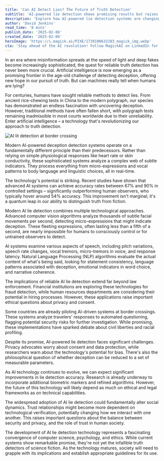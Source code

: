 ```yaml
---
title: 'Can AI Detect Lies? The Future of Truth Detection'
subtitle: 'AI-powered lie detection shows promising results but raises ethical concerns'
description: 'Explore how AI-powered lie detection systems are changing our approach to detecting deception, from enhancing law enforcement to financial fraud prevention. Examine the effectiveness and ethical concerns surrounding this technology.'
author: 'David Jenkins'
read_time: '8 mins'
publish_date: '2025-02-08'
created_date: '2025-02-09'
heroImage: 'https://i.magick.ai/PIXE/1739100632283_magick_img.webp'
cta: 'Stay ahead of the AI revolution! Follow MagickAI on LinkedIn for expert insights on breakthrough technologies like AI-powered truth detection and their impact on society.'
---
```


In an era where misinformation spreads at the speed of light and deep fakes become increasingly sophisticated, the quest for reliable truth detection has never been more crucial. Artificial intelligence is now emerging as a promising frontier in the age-old challenge of detecting deception, offering new hope in our pursuit of truth. But can machines really tell when humans are lying?

For centuries, humans have sought reliable methods to detect lies. From ancient rice-chewing tests in China to the modern polygraph, our species has demonstrated an endless fascination with uncovering deception. However, traditional methods have often fallen short, with polygraph tests remaining inadmissible in most courts worldwide due to their unreliability. Enter artificial intelligence – a technology that's revolutionizing our approach to truth detection.

![AI lit detection at border crossing](https://i.magick.ai/PIXE/1739100632287_magick_img.webp)

Modern AI-powered deception detection systems operate on a fundamentally different principle than their predecessors. Rather than relying on simple physiological responses like heart rate or skin conductivity, these sophisticated systems analyze a complex web of subtle indicators. They process everything from micro-expressions and vocal patterns to body language and linguistic choices, all in real-time.

The technology's potential is striking. Recent studies have shown that advanced AI systems can achieve accuracy rates between 67% and 90% in controlled settings – significantly outperforming human observers, who typically hover around 54% accuracy. This improvement isn't marginal; it's a quantum leap in our ability to distinguish truth from fiction.

Modern AI lie detection combines multiple technological approaches. Advanced computer vision algorithms analyze thousands of subtle facial movements per second, detecting micro-expressions that might indicate deception. These fleeting expressions, often lasting less than a fifth of a second, are nearly impossible for humans to consciously control or for untrained observers to detect.

AI systems examine various aspects of speech, including pitch variations, speech rate changes, vocal tremors, micro-tremors in voice, and response latency. Natural Language Processing (NLP) algorithms evaluate the actual content of what's being said, looking for statement consistency, language patterns associated with deception, emotional indicators in word choice, and narrative coherence.

The implications of reliable AI lie detection extend far beyond law enforcement. Financial institutions are exploring these technologies for fraud detection, while human resources departments are considering their potential in hiring processes. However, these applications raise important ethical questions about privacy and consent.

Some countries are already piloting AI-driven systems at border crossings. These systems analyze travelers' responses to automated questioning, flagging potential security risks for further investigation. While promising, these implementations have sparked debate about civil liberties and racial profiling.

Despite its promise, AI-powered lie detection faces significant challenges. Privacy advocates worry about consent and data protection, while researchers warn about the technology's potential for bias. There's also the philosophical question of whether deception can be reduced to a set of measurable parameters.

As AI technology continues to evolve, we can expect significant improvements in lie detection accuracy. Research is already underway to incorporate additional biometric markers and refined algorithms. However, the future of this technology will likely depend as much on ethical and legal frameworks as on technical capabilities.

The widespread adoption of AI lie detection could fundamentally alter social dynamics. Trust relationships might become more dependent on technological verification, potentially changing how we interact with one another. This raises important questions about the balance between security and privacy, and the role of trust in human society.

The development of AI lie detection technology represents a fascinating convergence of computer science, psychology, and ethics. While current systems show remarkable promise, they're not yet the infallible truth detectors of science fiction. As the technology matures, society will need to grapple with its implications and establish appropriate guidelines for its use.